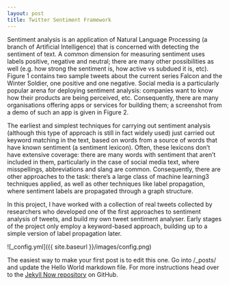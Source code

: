 ```yaml
---
layout: post
title: Twitter Sentiment Framework
---
```


Sentiment analysis is an application of Natural Language Processing (a branch of Artificial Intelligence) that is concerned with detecting the sentiment of text. A common dimension for measuring sentiment uses labels positive, negative and neutral; there are many other possibilities as well (e.g. how strong the sentiment is, how active vs subdued it is, etc). Figure 1 contains two sample tweets about the current series Falcon and the Winter Soldier, one positive and one negative. Social
media is a particularly popular arena for deploying sentiment analysis: companies want to know how their products are being perceived, etc. Consequently, there are many organisations offering apps or services for building them; a screenshot from a demo of such an app is given in Figure 2.

The earliest and simplest techniques for carrying out sentiment analysis (although this type of
approach is still in fact widely used) just carried out keyword matching in the text, based on words
from a source of words that have known sentiment (a sentiment lexicon). Often, these lexicons don’t have extensive coverage: there are many words with sentiment that aren’t included in them, particularly in the case of social media text, where misspellings, abbreviations and slang
are common. Consequently, there are other approaches to the task: there’s a large class of machine learning3
techniques applied, as well as other techniques like label propagation, where sentiment labels are propagated through a graph structure.

In this project, I have worked with a collection of real tweets collected by researchers who developed
one of the first approaches to sentiment analysis of tweets, and build my own tweet sentiment
analyser. Early stages of the project only employ a keyword-based approach, building up to a simple
version of label propagation later.

![_config.yml]({{ site.baseurl }}/images/config.png)

The easiest way to make your first post is to edit this one. Go into /_posts/ and update the Hello World markdown file. For more instructions head over to the [Jekyll Now repository](https://github.com/barryclark/jekyll-now) on GitHub.
